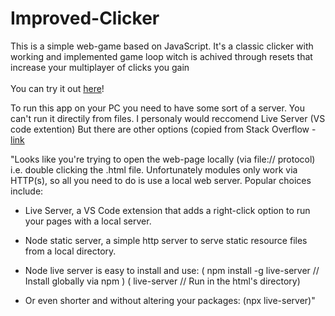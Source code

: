 # Improved-Clicker
This is a simple web-game based on JavaScript. It's a classic clicker with working and implemented game loop witch is achived through resets that increase your multiplayer of clicks you gain
<br><br>
You can try it out <a href="https://alex-g-r.github.io/Improved-Clicker/" target="_blank">here<a/>!

To run this app on your PC you need to have some sort of a server.
You can't run it directily from files. 
I personaly would reccomend Live Server (VS code extention)
But there are other options (copied from Stack Overflow - <a href="https://stackoverflow.com/questions/52919331/access-to-script-at-from-origin-null-has-been-blocked-by-cors-policy/66951910#66951910?newreg=e180875d1b424d43825b58368bd4b459)">link</a>

"Looks like you're trying to open the web-page locally (via file:// protocol) i.e. double clicking the .html file.
Unfortunately modules only work via HTTP(s), so all you need to do is use a local web server. Popular choices include:

 - Live Server, a VS Code extension that adds a right-click option to run your pages with a local server.
  
 - Node static server, a simple http server to serve static resource files from a local directory.
   
 - Node live server is easy to install and use:
 ( npm install -g live-server // Install globally via npm )
 ( live-server                // Run in the html's directory)
   
 - Or even shorter and without altering your packages:
 (npx live-server)"
